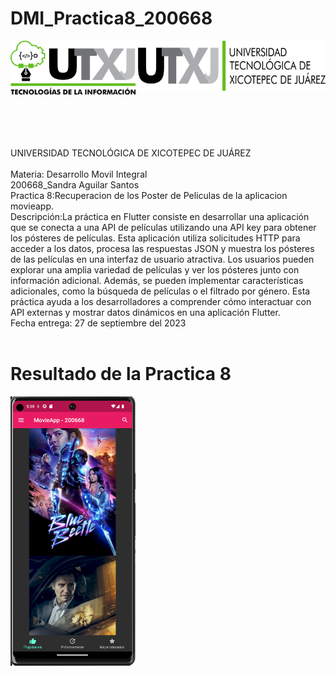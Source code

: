 # DMI_Practica8_200668
<div style="display: flex; justify-content: space-between;">
    <img align="left" src="https://github.com/MauricioRL15/Logos_UTXJ/blob/main/LOGO%20TIC.png?raw=true" alt="Imagen 1" width="200"; />
    <img align="right" src="https://github.com/MauricioRL15/Logos_UTXJ/blob/main/LOGO%20UTXJ%202019.png?raw=true" alt="Imagen 2" width="300" height="80" />
</div><br><br><br><br><br>
UNIVERSIDAD TECNOLÓGICA DE XICOTEPEC DE JUÁREZ <br><br>
Materia: Desarrollo Movil Integral <br>
200668_Sandra Aguilar Santos<br>
Practica 8:Recuperacion de los Poster de Peliculas de la aplicacion movieapp. <br>
Descripción:La práctica en Flutter consiste en desarrollar una aplicación que se conecta a una API de películas utilizando una API key para obtener los pósteres de películas. Esta aplicación utiliza solicitudes HTTP para acceder a los datos, procesa las respuestas JSON y muestra los pósteres de las películas en una interfaz de usuario atractiva. Los usuarios pueden explorar una amplia variedad de películas y ver los pósteres junto con información adicional. Además, se pueden implementar características adicionales, como la búsqueda de películas o el filtrado por género. Esta práctica ayuda a los desarrolladores a comprender cómo interactuar con API externas y mostrar datos dinámicos en una aplicación Flutter. <br>
Fecha entrega: 27 de septiembre del 2023 <br> <br>

# Resultado de la Practica 8

<div style="display: flex; justify-content:">
 <img align="left" src="practica8_200668/images/Captura de pantalla 2023-09-27 113032.png?raw=true" alt="Imagen 1" width="200";/>

</div>

